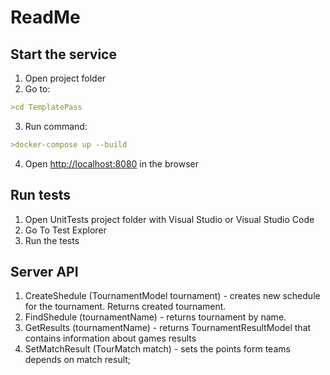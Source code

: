 # ReadMe

## Start the service

1. Open project folder
2. Go to:
```yml
>cd TemplatePass
```

3. Run command:

```yml
>docker-compose up --build
```

4. Open [http://localhost:8080](http://localhost:8080) in the browser

## Run tests

1. Open UnitTests project folder with Visual Studio or Visual Studio Code
2. Go To Test Explorer
3. Run the tests

## Server API

1. CreateShedule (TournamentModel tournament) - creates new schedule for the tournament. Returns created tournament.
2. FindShedule (tournamentName) - returns tournament by name.
3. GetResults (tournamentName) - returns TournamentResultModel that contains information about games results
4. SetMatchResult (TourMatch match) - sets the points form teams depends on match result;



